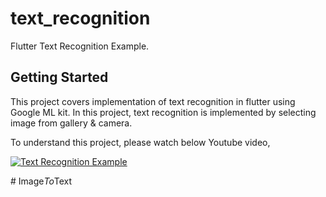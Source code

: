 # text_recognition

Flutter Text Recognition Example.

## Getting Started

This project covers implementation of text recognition in flutter using Google ML kit. In this project,  text recognition is implemented by selecting image from gallery & camera.

To understand this project, please watch below Youtube video,

[![Text Recognition Example](https://img.youtube.com/vi/jZqTjFOxiC4/0.jpg)](https://www.youtube.com/watch?v=jZqTjFOxiC4)

#   I m a g e _ T o _ T e x t  
 